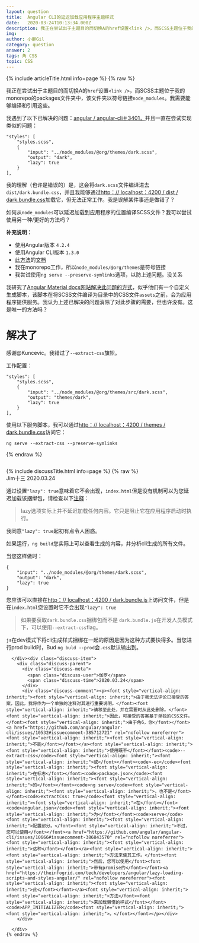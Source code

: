 ```yaml
---
layout: question
title:  Angular CLI的延迟加载应用程序主题样式
date:   2020-03-24T10:13:34.000Z
description: 我正在尝试出于主题目的而切换A的href设置<link />，而SCSS主题位于我的monorepo的packages文件夹中，该文件夹以符号链接node...
img: 
author: 小胖Gil
category: question
answer: 2
tags: 角 CSS
topic: CSS
---
```

<div class="article-root">
  <div class="article">
    {% include articleTitle.html info=page %}
    {% raw %}
    <div class="article-content"><p><font style="vertical-align: inherit;"><font style="vertical-align: inherit;">我正在尝试</font><font style="vertical-align: inherit;">出于主题目的而</font><font style="vertical-align: inherit;">切换A的</font></font><code>href</code><font style="vertical-align: inherit;"><font style="vertical-align: inherit;">设置</font></font><code>&lt;link /&gt;</code><font style="vertical-align: inherit;"><font style="vertical-align: inherit;">，而SCSS主题位于我的monorepo的packages文件夹中，该文件夹以符号链接</font></font><code>node_modules</code><font style="vertical-align: inherit;"><font style="vertical-align: inherit;">。</font><font style="vertical-align: inherit;">我需要能够编译和引用这些。</font></font></p>

<p><font style="vertical-align: inherit;"><font style="vertical-align: inherit;">我遇到了以下已解决的问题：</font></font><a href="https://github.com/angular/angular-cli/issues/3401" rel="noreferrer"><font style="vertical-align: inherit;"><font style="vertical-align: inherit;">angular / angular-cli＃3401，</font></font></a><font style="vertical-align: inherit;"><font style="vertical-align: inherit;">并且一直在尝试实现类似的问题：</font></font></p>

<pre><code>"styles": [<font></font>
    "styles.scss",<font></font>
    {<font></font>
        "input": "../node_modules/@org/themes/dark.scss",<font></font>
        "output": "dark",<font></font>
        "lazy": true<font></font>
    }<font></font>
],<font></font>
</code></pre>

<p><font style="vertical-align: inherit;"><font style="vertical-align: inherit;">我的理解（也许是错误的）是，这会将</font></font><code>dark.scss</code><font style="vertical-align: inherit;"><font style="vertical-align: inherit;">文件</font><font style="vertical-align: inherit;">编译</font><font style="vertical-align: inherit;">进去</font></font><code>dist/dark.bundle.css</code><font style="vertical-align: inherit;"><font style="vertical-align: inherit;">，并且我能够通过</font></font><a href="http://localhost:4200/dist/dark.bundle.css" rel="noreferrer"><font style="vertical-align: inherit;"><font style="vertical-align: inherit;">http：// localhost：4200 / dist / dark.bundle.css</font></font></a><font style="vertical-align: inherit;"><font style="vertical-align: inherit;">加载它，</font><font style="vertical-align: inherit;">但无法正常工作。</font><font style="vertical-align: inherit;">我是误解某件事还是做错了？</font></font></p>

<p><font style="vertical-align: inherit;"><font style="vertical-align: inherit;">如何从</font></font><code>node_modules</code><font style="vertical-align: inherit;"><font style="vertical-align: inherit;">可以延迟加载到应用程序的位置</font><font style="vertical-align: inherit;">编译SCSS文件</font><font style="vertical-align: inherit;">？</font><font style="vertical-align: inherit;">我可以尝试使用另一种/更好的方法吗？</font></font></p>

<p><strong><font style="vertical-align: inherit;"><font style="vertical-align: inherit;">补充说明：</font></font></strong></p>

<ul>
<li><font style="vertical-align: inherit;"><font style="vertical-align: inherit;">使用Angular版本 </font></font><code>4.2.4</code></li>
<li><font style="vertical-align: inherit;"><font style="vertical-align: inherit;">使用Angular CLI版本 </font></font><code>1.3.0</code></li>
<li><font style="vertical-align: inherit;"><a href="https://github.com/angular/angular-cli/blob/master/docs/documentation/stories/global-styles.md" rel="noreferrer"><font style="vertical-align: inherit;">此方法</font></a><font style="vertical-align: inherit;">的</font></font><a href="https://github.com/angular/angular-cli/blob/master/docs/documentation/stories/global-styles.md" rel="noreferrer"><font style="vertical-align: inherit;"><font style="vertical-align: inherit;">文档</font></font></a>  </li>
<li><font style="vertical-align: inherit;"><font style="vertical-align: inherit;">我在monorepo工作，所以</font></font><code>node_modules/@org/themes</code><font style="vertical-align: inherit;"><font style="vertical-align: inherit;">是符号链接</font></font></li>
<li><font style="vertical-align: inherit;"><font style="vertical-align: inherit;">我尝试使用</font></font><code>ng serve --preserve-symlinks</code><font style="vertical-align: inherit;"><font style="vertical-align: inherit;">选项，以防上述问题。</font><font style="vertical-align: inherit;">没关系</font></font></li>
</ul>

<p><font style="vertical-align: inherit;"><font style="vertical-align: inherit;">我研究了</font></font><a href="https://github.com/angular/material.angular.io/blob/master/package.json#L13" rel="noreferrer"><font style="vertical-align: inherit;"><font style="vertical-align: inherit;">Angular Material docs网站解决此问题的方式</font></font></a><font style="vertical-align: inherit;"><font style="vertical-align: inherit;">，似乎他们有一个自定义生成脚本，该脚本在将SCSS文件编译为目录中的CSS文件</font></font><code>assets</code><font style="vertical-align: inherit;"><font style="vertical-align: inherit;">之前，会为应用程序提供服务。</font><font style="vertical-align: inherit;">我认为上述已解决的问题消除了对此步骤的需要，但也许没有。</font><font style="vertical-align: inherit;">这是唯一的方法吗？</font></font></p>

<h1><font style="vertical-align: inherit;"><font style="vertical-align: inherit;">解决了</font></font></h1>

<p><font style="vertical-align: inherit;"><font style="vertical-align: inherit;">感谢@Kuncevic。</font><font style="vertical-align: inherit;">我错过了</font></font><code>--extract-css</code><font style="vertical-align: inherit;"><font style="vertical-align: inherit;">旗帜。</font></font></p>

<p><font style="vertical-align: inherit;"><font style="vertical-align: inherit;">工作配置：</font></font></p>

<pre><code>"styles": [<font></font>
    "styles.scss",<font></font>
    {<font></font>
        "input": "../node_modules/@org/themes/src/dark.scss",<font></font>
        "output": "themes/dark",<font></font>
        "lazy": true<font></font>
    }<font></font>
],<font></font>
</code></pre>

<p><font style="vertical-align: inherit;"><font style="vertical-align: inherit;">使用以下服务脚本，我可以通过</font></font><a href="http://localhost:4200/themes/dark.bundle.css" rel="noreferrer"><font style="vertical-align: inherit;"><font style="vertical-align: inherit;">http：// localhost：4200 / themes / dark.bundle.css</font></font></a><font style="vertical-align: inherit;"><font style="vertical-align: inherit;">访问它</font><font style="vertical-align: inherit;">：</font></font></p>

<p><code>ng serve --extract-css --preserve-symlinks</code></p></div>
    {% endraw %}
  </div>
  <p style="height: 0;width:0;overflow: hidden;"> 第3628篇《Angular CLI的延迟加载应用程序主题样式》来自Winter(https://github.com/aiyld/aiyld.github.io)的站点</p>
  <div class="discuss-wrapper">
    {% include discussTitle.html info=page %}
    {% raw %}
    <div class="discuss-item">
        <div class="discuss-parent">
          <div class="discuss-meta">
            <span class="discuss-user">Jim十三</span>
            <span class="discuss-time">2020.03.24</span>
          </div>
          <div class="discuss-comment"><p><font style="vertical-align: inherit;"><font style="vertical-align: inherit;">通过设置</font></font><code>"lazy": true</code><font style="vertical-align: inherit;"><font style="vertical-align: inherit;">意味着它不会出现，</font></font><code>index.html</code><font style="vertical-align: inherit;"><font style="vertical-align: inherit;">但是没有机制可以为您延迟加载该捆绑包，请检查以下</font></font><a href="https://github.com/angular/angular-cli/issues/6018#issuecomment-295953509" rel="noreferrer"><font style="vertical-align: inherit;"><font style="vertical-align: inherit;">注释</font></font></a><font style="vertical-align: inherit;"><font style="vertical-align: inherit;">：</font></font></p>

<blockquote>
  <p><font style="vertical-align: inherit;"><font style="vertical-align: inherit;">lazy选项实际上并不延迟加载任何内容。</font><font style="vertical-align: inherit;">它只是阻止它在应用程序启动时执行。</font></font></p>
</blockquote>

<p><font style="vertical-align: inherit;"><font style="vertical-align: inherit;">我同意</font></font><code>"lazy": true</code><font style="vertical-align: inherit;"><font style="vertical-align: inherit;">起初有点令人困惑。</font></font></p>

<p><font style="vertical-align: inherit;"><font style="vertical-align: inherit;">如果运行，</font></font><code>ng build</code><font style="vertical-align: inherit;"><font style="vertical-align: inherit;">您实际上可以查看生成的内容，并分析cli生成的所有文件。</font></font></p>

<p><font style="vertical-align: inherit;"><font style="vertical-align: inherit;">当您这样做时：</font></font></p>

<pre><code>{<font></font>
    "input": "../node_modules/@org/themes/dark.scss",<font></font>
    "output": "dark",<font></font>
    "lazy": true<font></font>
}<font></font>
</code></pre>

<p><font style="vertical-align: inherit;"><font style="vertical-align: inherit;">您应该可以直接在</font></font><a href="http://localhost:4200/dark.bundle.js" rel="noreferrer"><font style="vertical-align: inherit;"><font style="vertical-align: inherit;">http：// localhost：4200 / dark.bundle.js</font></font></a><font style="vertical-align: inherit;"><font style="vertical-align: inherit;">上访问文件，</font><font style="vertical-align: inherit;">但是在</font></font><code>index.html</code><font style="vertical-align: inherit;"><font style="vertical-align: inherit;">您设置时</font><font style="vertical-align: inherit;">它不会出现</font></font><code>"lazy": true</code></p>

<blockquote>
  <p><font style="vertical-align: inherit;"><font style="vertical-align: inherit;">如果要获取</font></font><code>dark.bundle.css</code><font style="vertical-align: inherit;"><font style="vertical-align: inherit;">捆绑包而不是
   </font></font><code>dark.bundle.js</code><font style="vertical-align: inherit;"><font style="vertical-align: inherit;">在开发人员模式下，可以使用</font></font><code>--extract-css</code><font style="vertical-align: inherit;"><font style="vertical-align: inherit;">flag。</font></font></p>
</blockquote>

<p><font style="vertical-align: inherit;"></font><code>js</code><font style="vertical-align: inherit;"><font style="vertical-align: inherit;">在dev模式下将</font><font style="vertical-align: inherit;">cli生成样式</font><font style="vertical-align: inherit;">捆绑在一起</font><font style="vertical-align: inherit;">的原因</font><font style="vertical-align: inherit;">是因为这种方式要快得多。</font><font style="vertical-align: inherit;">当您进行prod build时，Bud </font></font><code>ng buld --prod</code><font style="vertical-align: inherit;"><font style="vertical-align: inherit;">会</font></font><code>.css</code><font style="vertical-align: inherit;"><font style="vertical-align: inherit;">默认</font><font style="vertical-align: inherit;">输出到</font><font style="vertical-align: inherit;">。</font></font></p></div>
        </div>
        
      </div><div class="discuss-item">
        <div class="discuss-parent">
          <div class="discuss-meta">
            <span class="discuss-user">伽罗</span>
            <span class="discuss-time">2020.03.24</span>
          </div>
          <div class="discuss-comment"><p><font style="vertical-align: inherit;"><font style="vertical-align: inherit;">由于我无法评论已接受的答案，因此，我将作为一个单独的注释对其进行重要说明。</font><font style="vertical-align: inherit;">请移至此处，并在需要时从此处删除。</font><font style="vertical-align: inherit;">因此，可接受的答案基于单独的CSS文件。</font><font style="vertical-align: inherit;">由于角6，你</font></font><a href="https://github.com/angular/angular-cli/issues/10532#issuecomment-385712721" rel="nofollow noreferrer"><font style="vertical-align: inherit;"><font style="vertical-align: inherit;">不能</font></font></a><font style="vertical-align: inherit;"><font style="vertical-align: inherit;">使用既不</font></font><code>--extract-css</code><font style="vertical-align: inherit;"><font style="vertical-align: inherit;">或</font></font><code>-ec</code><font style="vertical-align: inherit;"><font style="vertical-align: inherit;">在标志</font></font><code>package.json</code><font style="vertical-align: inherit;"><font style="vertical-align: inherit;">的</font></font><code>ng serve</code><font style="vertical-align: inherit;"><font style="vertical-align: inherit;">，也不是</font></font><code>extractCss: true</code><font style="vertical-align: inherit;"><font style="vertical-align: inherit;">在</font></font><code>angular.json</code><font style="vertical-align: inherit;"><font style="vertical-align: inherit;">为</font></font><code>serve</code><font style="vertical-align: inherit;"><font style="vertical-align: inherit;">配置部分。</font><font style="vertical-align: inherit;">不过，您可以使用</font></font><a href="https://github.com/angular/angular-cli/issues/10666#issuecomment-386843570" rel="nofollow noreferrer"><font style="vertical-align: inherit;"><font style="vertical-align: inherit;">这种</font></font></a><font style="vertical-align: inherit;"><font style="vertical-align: inherit;">方法来使其工作。</font><font style="vertical-align: inherit;">然后，您可以使用</font><font style="vertical-align: inherit;">带有promise的</font></font><a href="https://theinfogrid.com/tech/developers/angular/lazy-loading-scripts-and-styles-angular/" rel="nofollow noreferrer"><font style="vertical-align: inherit;"><font style="vertical-align: inherit;">此</font></font></a><font style="vertical-align: inherit;"><font style="vertical-align: inherit;">方法</font><font style="vertical-align: inherit;">来加载懒惰的样式</font></font><code>APP_INITIALIZER</code><font style="vertical-align: inherit;"><font style="vertical-align: inherit;">。</font></font></p></div>
        </div>
        
      </div>
    {% endraw %}
  </div>
<div>
